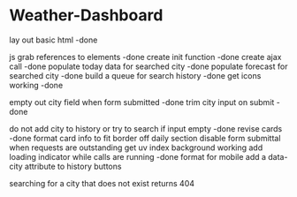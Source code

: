# Weather-Dashboard

lay out basic html -done

js
grab references to elements -done
create init function -done
create ajax call -done
populate today data for searched city -done
populate forecast for searched city -done
build a queue for search history -done
get icons working -done

empty out city field when form submitted -done
trim city input on submit - done

do not add city to history or try to search if input empty -done
revise cards -done
format card info to fit
border off daily section
disable form submittal when requests are outstanding
get uv index background working
add loading indicator while calls are running -done
format for mobile
add a data-city attribute to history buttons

searching for a city that does not exist returns 404